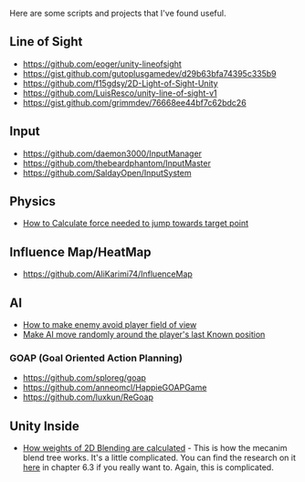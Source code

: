 Here are some scripts and projects that I've found useful. 
## Line of Sight

* https://github.com/eoger/unity-lineofsight
* https://gist.github.com/gutoplusgamedev/d29b63bfa74395c335b9
* https://github.com/f15gdsy/2D-Light-of-Sight-Unity
* https://github.com/LuisResco/unity-line-of-sight-v1
* https://gist.github.com/grimmdev/76668ee44bf7c62bdc26

## Input

* https://github.com/daemon3000/InputManager
* https://github.com/thebeardphantom/InputMaster
* https://github.com/SaldayOpen/InputSystem

## Physics
* [How to Calculate force needed to jump towards target point](https://forum.unity.com/threads/how-to-calculate-force-needed-to-jump-towards-target-point.372288/)

## Influence Map/HeatMap
* https://github.com/AliKarimi74/InfluenceMap

## AI
* [How to make enemy avoid player field of view](https://answers.unity.com/questions/988301/how-to-make-enemy-avoid-player-field-of-view.html)
* [Make AI move randomly around the player's last Known position](https://answers.unity.com/questions/1264164/making-the-ai-move-randomly-around-the-players-las.html)
### GOAP (Goal Oriented Action Planning)
* https://github.com/sploreg/goap
* https://github.com/anneomcl/HappieGOAPGame
* https://github.com/luxkun/ReGoap


## Unity Inside
* [How weights of 2D Blending are calculated](https://answers.unity.com/questions/1206428/how-weights-of-2d-blending-are-calculated.html) - This is how the mecanim blend tree works.  It's a little complicated.  You can find the research on it [here](http://runevision.com/thesis/rune_skovbo_johansen_thesis.pdf) in chapter 6.3 if you really want to.  Again, this is complicated.
